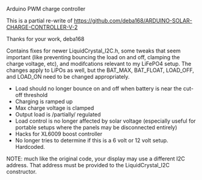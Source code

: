 
Arduino PWM charge controller

This is a partial re-write of https://github.com/deba168/ARDUINO-SOLAR-CHARGE-CONTROLLER-V-2

Thanks for your work, deba168

Contains fixes for newer LiquidCrystal_I2C.h, some tweaks that seem important (like preventing bouncing the load on and off, clamping the charge voltage, etc), and modifcations relevant to my LiFePO4 setup. The changes apply to LiPOs as well, but the BAT_MAX, BAT_FLOAT, LOAD_OFF, and LOAD_ON need to be changed appropriately.

- Load should no longer bounce on and off when battery is near the cut-off threshold
- Charging is ramped up
- Max charge voltage is clamped
- Output load is /partially/ regulated
- Load control is no longer affected by solar voltage (especially useful for portable setups where the panels may be disconnected entirely)
- Hacks for XL6009 boost controller
- No longer tries to determine if this is a 6 volt or 12 volt setup. Hardcoded.

NOTE: much like the original code, your display may use a different I2C address. That address must be provided to the LiquidCrystal_I2C constructor.

